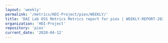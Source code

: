 ```yaml
---
layout: 'weekly'
permalink: '/metrics/HDI-Project/piex/WEEKLY/'
title: 'DAI Lab OSS Metrics Metrics report for piex | WEEKLY-REPORT-2020-04-12'
organization: 'HDI-Project'
repository: 'piex'
current_date: '2020-04-12'
---
```

